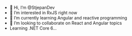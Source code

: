 - 👋 Hi, I’m @StjepanDev
- 👀 I’m interested in RxJS right now
- 🌱 I’m currently learning Angular and reactive programming 
- 💞️ I’m looking to collaborate on React and Angular topics
- Learning .NET Core 6...

<!---
StjepanDev/StjepanDev is a ✨ special ✨ repository because its `README.md` (this file) appears on your GitHub profile.
You can click the Preview link to take a look at your changes.
--->
